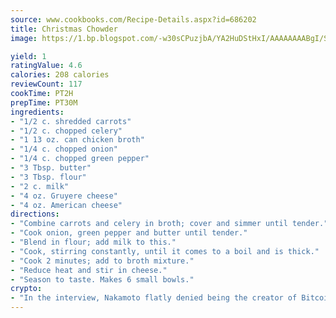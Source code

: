 ```yaml
---
source: www.cookbooks.com/Recipe-Details.aspx?id=686202
title: Christmas Chowder
image: https://1.bp.blogspot.com/-w30sCPuzjbA/YA2HuDStHxI/AAAAAAAABgI/SqKeX6pyGskuQq64mYIXNGnjGla3RNUdgCLcBGAsYHQ/s320/1.png

yield: 1
ratingValue: 4.6
calories: 208 calories
reviewCount: 117
cookTime: PT2H
prepTime: PT30M
ingredients:
- "1/2 c. shredded carrots"
- "1/2 c. chopped celery"
- "1 13 oz. can chicken broth"
- "1/4 c. chopped onion"
- "1/4 c. chopped green pepper"
- "3 Tbsp. butter"
- "3 Tbsp. flour"
- "2 c. milk"
- "4 oz. Gruyere cheese"
- "4 oz. American cheese"
directions:
- "Combine carrots and celery in broth; cover and simmer until tender."
- "Cook onion, green pepper and butter until tender."
- "Blend in flour; add milk to this."
- "Cook, stirring constantly, until it comes to a boil and is thick."
- "Cook 2 minutes; add to broth mixture."
- "Reduce heat and stir in cheese."
- "Season to taste. Makes 6 small bowls."
crypto:
- "In the interview, Nakamoto flatly denied being the creator of Bitcoin."
---
```

